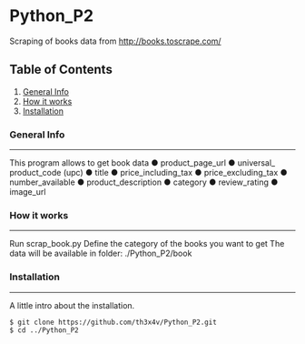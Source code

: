 # Python_P2
Scraping of books data from http://books.toscrape.com/
## Table of Contents
1. [General Info](#general-info)
2. [How it works](#How-it-works)
3. [Installation](#installation)
### General Info
***
This program allows to get book data 
● product_page_url
● universal_ product_code (upc)
● title
● price_including_tax
● price_excluding_tax
● number_available
● product_description
● category
● review_rating
● image_url

### How it works
***
Run scrap_book.py
Define the category of the books you want to get
The data will be available in folder: ./Python_P2/book
### Installation
***
A little intro about the installation. 
```
$ git clone https://github.com/th3x4v/Python_P2.git
$ cd ../Python_P2
```
